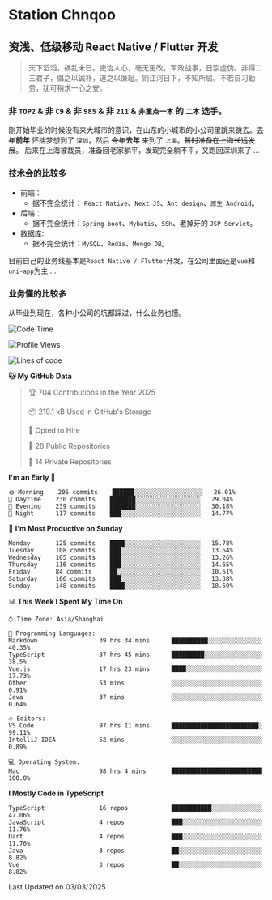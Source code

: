 # Station Chnqoo

## 资浅、低级移动 React Native / Flutter 开发

> 天下滔滔，祸乱未已。吏治人心，毫无更改。军政战事，日崇虚伪。非得二三君子，倡之以诚朴，道之以廉耻。则江河日下，不知所届。不若自习勤劳，犹可稍求一心之安。

### 非 `TOP2` & 非 `C9` & 非 `985` & 非 `211` & `非重点一本` 的 `二本` 选手。

刚开始毕业的时候没有来大城市的意识，在山东的小城市的小公司里跳来跳去。~~去年~~**前年** 怀揣梦想到了 `深圳`，然后 ~~今年~~**去年** 来到了 `上海`。~~暂时准备在上海长远发展~~。
后来在上海被裁员，准备回老家躺平，发现完全躺不平，又跑回深圳来了 ...

### 技术会的比较多

- 前端：
  - 据不完全统计： `React Native`、`Next JS`、`Ant design`、`原生 Android`。
- 后端：
  - 据不完全统计：`Spring boot`、`Mybatis`、`SSH`、老掉牙的 `JSP Servlet`。
- 数据库:
  - 据不完全统计：`MySQL`、`Redis`、`Mongo DB`。

目前自己的业务线基本是`React Native / Flutter`开发，在公司里面还是`vue`和`uni-app`为主 ...

### 业务懂的比较多

从毕业到现在，各种小公司的坑都踩过，什么业务也懂。

<!--START_SECTION:waka-->
![Code Time](http://img.shields.io/badge/Code%20Time-7%2C832%20hrs%2044%20mins-blue)

![Profile Views](http://img.shields.io/badge/Profile%20Views-1-blue)

![Lines of code](https://img.shields.io/badge/From%20Hello%20World%20I%27ve%20Written-288%20Thousand%20lines%20of%20code-blue)

**🐱 My GitHub Data** 

> 🏆 704 Contributions in the Year 2025
 > 
> 📦 219.1 kB Used in GitHub's Storage 
 > 
> 💼 Opted to Hire
 > 
> 📜 28 Public Repositories 
 > 
> 🔑 14 Private Repositories  
 > 
**I'm an Early 🐤** 

```text
🌞 Morning    206 commits    ██████░░░░░░░░░░░░░░░░░░░   26.01% 
🌆 Daytime    230 commits    ███████░░░░░░░░░░░░░░░░░░   29.04% 
🌃 Evening    239 commits    ███████░░░░░░░░░░░░░░░░░░   30.18% 
🌙 Night      117 commits    ███░░░░░░░░░░░░░░░░░░░░░░   14.77%

```
📅 **I'm Most Productive on Sunday** 

```text
Monday       125 commits    ████░░░░░░░░░░░░░░░░░░░░░   15.78% 
Tuesday      108 commits    ███░░░░░░░░░░░░░░░░░░░░░░   13.64% 
Wednesday    105 commits    ███░░░░░░░░░░░░░░░░░░░░░░   13.26% 
Thursday     116 commits    ███░░░░░░░░░░░░░░░░░░░░░░   14.65% 
Friday       84 commits     ██░░░░░░░░░░░░░░░░░░░░░░░   10.61% 
Saturday     106 commits    ███░░░░░░░░░░░░░░░░░░░░░░   13.38% 
Sunday       148 commits    ████░░░░░░░░░░░░░░░░░░░░░   18.69%

```


📊 **This Week I Spent My Time On** 

```text
⌚︎ Time Zone: Asia/Shanghai

💬 Programming Languages: 
Markdown                 39 hrs 34 mins      ██████████░░░░░░░░░░░░░░░   40.35% 
TypeScript               37 hrs 45 mins      █████████░░░░░░░░░░░░░░░░   38.5% 
Vue.js                   17 hrs 23 mins      ████░░░░░░░░░░░░░░░░░░░░░   17.73% 
Other                    53 mins             ░░░░░░░░░░░░░░░░░░░░░░░░░   0.91% 
Java                     37 mins             ░░░░░░░░░░░░░░░░░░░░░░░░░   0.64%

🔥 Editors: 
VS Code                  97 hrs 11 mins      ████████████████████████░   99.11% 
IntelliJ IDEA            52 mins             ░░░░░░░░░░░░░░░░░░░░░░░░░   0.89%

💻 Operating System: 
Mac                      98 hrs 4 mins       █████████████████████████   100.0%

```

**I Mostly Code in TypeScript** 

```text
TypeScript               16 repos            ███████████░░░░░░░░░░░░░░   47.06% 
JavaScript               4 repos             ███░░░░░░░░░░░░░░░░░░░░░░   11.76% 
Dart                     4 repos             ███░░░░░░░░░░░░░░░░░░░░░░   11.76% 
Java                     3 repos             ██░░░░░░░░░░░░░░░░░░░░░░░   8.82% 
Vue                      3 repos             ██░░░░░░░░░░░░░░░░░░░░░░░   8.82%

```



 Last Updated on 03/03/2025
<!--END_SECTION:waka-->

<!---
ChenqiaoStation/ChenqiaoStation is a ✨ special ✨ repository because its `README.md` (this file) appears on your GitHub profile.
You can click the Preview link to take a look at your changes.
--->
